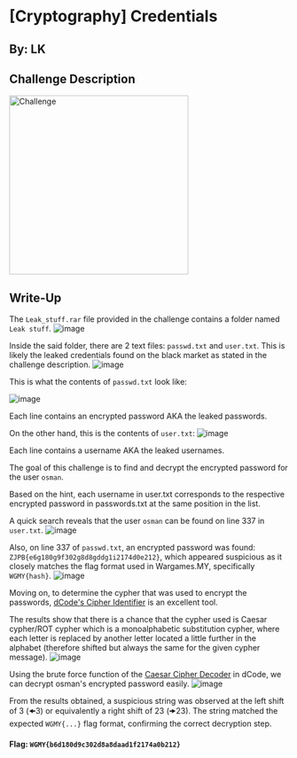 # [Cryptography] Credentials

## By: LK
## Challenge Description
<img width="323" alt="Challenge" src="https://github.com/user-attachments/assets/302ec8ad-cf32-4e59-bcc6-85aa938347b8" />

## Write-Up
The `Leak_stuff.rar` file provided in the challenge contains a folder named `Leak stuff`.
![image](https://github.com/user-attachments/assets/fc227607-b717-4c05-8777-744fea91dd03)

Inside the said folder, there are 2 text files: `passwd.txt` and `user.txt`. This is likely the leaked credentials found on the black market as stated in the challenge description.
![image](https://github.com/user-attachments/assets/9b2f087d-a485-4383-bd60-2377718a9a8d)

This is what the contents of `passwd.txt` look like:

![image](https://github.com/user-attachments/assets/6f0cb28a-3bef-4ea3-889e-d23860fa784a)

Each line contains an encrypted password AKA the leaked passwords.

On the other hand, this is the contents of `user.txt`:
![image](https://github.com/user-attachments/assets/ef8589ba-3dd6-4be2-a246-aaf136ef8faf)

Each line contains a username AKA the leaked usernames.

The goal of this challenge is to find and decrypt the encrypted password for the user `osman`.

Based on the hint, each username in user.txt corresponds to the respective encrypted password in passwords.txt at the same position in the list.

A quick search reveals that the user `osman` can be found on line 337 in `user.txt`.
![image](https://github.com/user-attachments/assets/eb24456c-8446-403b-9280-6fef09a3dc7b)

Also, on line 337 of `passwd.txt`, an encrypted password was found: `ZJPB{e6g180g9f302g8d8gddg1i2174d0e212}`, which appeared suspicious as it closely matches the flag format used in Wargames.MY, specifically `WGMY{hash}`.
![image](https://github.com/user-attachments/assets/63fb94fa-5b33-4903-8a13-999aaf9a1d79)

Moving on, to determine the cypher that was used to encrypt the passwords, [dCode's Cipher Identifier](https://www.dcode.fr/cipher-identifier) is an excellent tool.

The results show that there is a chance that the cypher used is Caesar cypher/ROT cypher which is a monoalphabetic substitution cypher, where each letter is replaced by another letter located a little further in the alphabet (therefore shifted but always the same for the given cypher message).
![image](https://github.com/user-attachments/assets/a14cb099-cc2e-4e3a-8e5f-69e63dbcaf48)

Using the brute force function of the [Caesar Cipher Decoder](https://www.dcode.fr/caesar-cipher) in dCode, we can decrypt osman's encrypted password easily.
![image](https://github.com/user-attachments/assets/f90f581a-d574-4792-b56d-85c92f5cdb68)

From the results obtained, a suspicious string was observed at the left shift of 3 (🠜3) or equivalently a right shift of 23 (🠞23). The string matched the expected `WGMY{...}` flag format, confirming the correct decryption step.

#### Flag: `WGMY{b6d180d9c302d8a8daad1f2174a0b212}`
